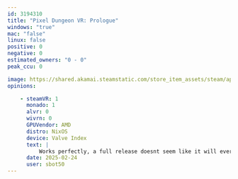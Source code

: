 ```yaml
---
id: 3194310
title: "Pixel Dungeon VR: Prologue"
windows: "true"
mac: "false"
linux: false
positive: 0
negative: 0
estimated_owners: "0 - 0"
peak_ccu: 0

image: https://shared.akamai.steamstatic.com/store_item_assets/steam/apps/3194310/header.jpg?t=1733124593
opinions:

    - steamVR: 1
      monado: 1
      alvr: 0
      wivrn: 0
      GPUVendor: AMD
      distro: NixOS
      device: Valve Index
      text: |
          Works perfectly, a full release doesnt seem like it will ever come to steam tho.
      date: 2025-02-24
      user: sbot50
---
```

